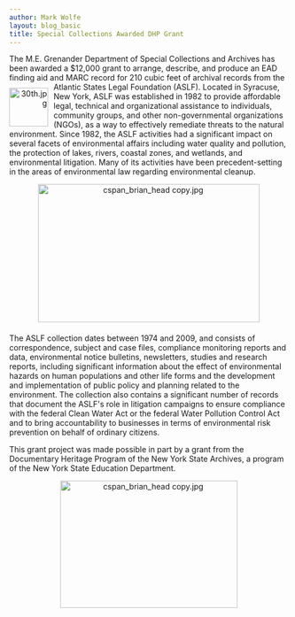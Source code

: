 ```yaml
---
author: Mark Wolfe
layout: blog_basic
title: Special Collections Awarded DHP Grant
---
```

<div class="entry-body">
<p>The M.E. Grenander Department of Special Collections and Archives has been awarded a $12,000 grant to arrange, describe, and produce an EAD finding aid and MARC record for 210 cubic feet of archival records from the Atlantic States Legal Foundation (ASLF).  <img align="left" alt="30th.jpg" height="70" src="{{ site.url }}/posts-img/30th.jpg" style="text-align: right; display: block; margin-top:10px; margin-bottom:5px; margin-right:10px; margin-left:0px;" width="70">Located in Syracuse, New York, ASLF was established in 1982 to provide affordable legal, technical and organizational assistance to individuals, community groups, and other non-governmental organizations (NGOs), as a way to effectively remediate threats to the natural environment. Since 1982, the ASLF activities had a significant impact on several facets of environmental affairs including water quality and pollution, the protection of lakes, rivers, coastal zones, and wetlands, and environmental litigation. Many of its activities have been precedent-setting in the areas of environmental law regarding environmental cleanup. </img></p>
<p><img alt="cspan_brian_head copy.jpg" class="mt-image-center" height="250" src="{{ site.url }}/posts-img/ASLF_Plaintiff.jpg" style="text-align: center; display: block; margin: 0 auto 20px;" width="400"/></p>
<p>The ASLF collection dates between 1974 and 2009, and consists of correspondence, subject and case files, compliance monitoring reports and data, environmental notice bulletins, newsletters, studies and research reports, including significant information about the effect of environmental hazards on human populations and other life forms and the development and implementation of public policy and planning related to the environment. The collection also contains a significant number of records that document the ASLF's role in litigation campaigns to ensure compliance with the federal Clean Water Act or the federal Water Pollution Control Act and to bring accountability to businesses in terms of environmental risk prevention on behalf of ordinary citizens.</p>
<p>This grant project was made possible in part by a grant from the Documentary Heritage Program of the New York State Archives, a program of the New York State Education Department.</p>
<p><img alt="cspan_brian_head copy.jpg" class="mt-image-center" height="230" src="{{ site.url }}/posts-img/ASLF_Letterhead.jpg" style="text-align: center; display: block; margin: 0 auto 20px;" width="320"/></p>
</div>